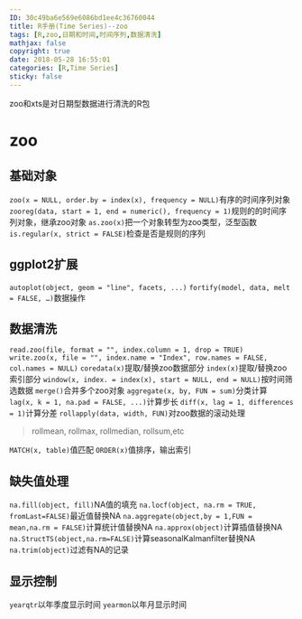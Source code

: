 ```yaml
---
ID: 30c49ba6e569e6086bd1ee4c36760044
title: R手册(Time Series)--zoo
tags: [R,zoo,日期和时间,时间序列,数据清洗]
mathjax: false
copyright: true
date: 2018-05-28 16:55:01
categories: [R,Time Series]
sticky: false
---
```

zoo和xts是对日期型数据进行清洗的R包

<!-- more -->

# zoo

## 基础对象

`zoo(x = NULL, order.by = index(x), frequency = NULL)`有序的时间序列对象
`zooreg(data, start = 1, end = numeric(), frequency = 1)`规则的的时间序列对象，继承zoo对象
`as.zoo(x)`把一个对象转型为zoo类型，泛型函数
`is.regular(x, strict = FALSE)`检查是否是规则的序列

## ggplot2扩展

`autoplot(object, geom = "line", facets, ...)`
`fortify(model, data, melt = FALSE, …)`数据操作

## 数据清洗

`read.zoo(file, format = "", index.column = 1, drop = TRUE)`
`write.zoo(x, file = "", index.name = "Index", row.names = FALSE, col.names = NULL)`
`coredata(x)`提取/替换zoo数据部分
`index(x)`提取/替换zoo索引部分
`window(x, index. = index(x), start = NULL, end = NULL)`按时间筛选数据
`merge()`合并多个zoo对象
`aggregate(x, by, FUN = sum)`分类计算
`lag(x, k = 1, na.pad = FALSE, ...)`计算步长
`diff(x, lag = 1, differences = 1)`计算分差
`rollapply(data, width, FUN)`对zoo数据的滚动处理

> rollmean, rollmax, rollmedian, rollsum,etc

`MATCH(x, table)`值匹配
`ORDER(x)`值排序，输出索引

## 缺失值处理

`na.fill(object, fill)`NA值的填充
`na.locf(object, na.rm = TRUE, fromLast=FALSE)`最近值替换NA
`na.aggregate(object,by = 1,FUN = mean,na.rm = FALSE)`计算统计值替换NA
`na.approx(object)`计算插值替换NA
`na.StructTS(object,na.rm=FALSE)`计算seasonalKalmanfilter替换NA
`na.trim(object)`过滤有NA的记录

## 显示控制

`yearqtr`以年季度显示时间
`yearmon`以年月显示时间
